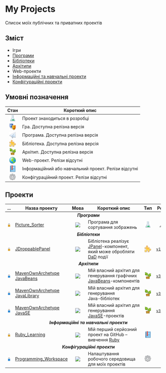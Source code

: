 # My Projects

Список моїх публічних та приватних проектів

## Зміст  

+ Ігри
+ <a href="#applications">Програми</a>
+ <a href="#libraries">Бібліотеки</a>
+ <a href="#archetype">Архітипи</a>
+ Web-проекти
+ <a href="#info_and_learning">Інформаційні та навчальні проекти</a>
+ <a href="#config">Конфігураційні проекти</a>

## Умовні позначення

| Стан | Короткий опис |
| :-:  |      ---      |
| <img width="22" valign="middle" title="В розробці" src="/icons/dev.png"> | Проект знаходиться в розробці |
| <img width="22" valign="middle" title="Гра" src="/icons/game.png"> | Гра. Доступна релізна версія |
| <img width="22" valign="middle" title="Програма" src="/icons/app.png"> | Програма. Доступна релізна версія |
| <img width="22" valign="middle" title="Бібліотека" src="/icons/lib.png"> | Бібліотека. Доступна релізна версія |
| <img width="22" valign="middle" title="Архітип" src="/icons/archetype.png"> | Архітип. Доступна релізна версія |
| <img width="22" valign="middle" title="Web-проект" src="/icons/web.png"> | Web-проект. Релізи відсутні |
| <img width="22" valign="middle" title="Інформаційний/навчальний проект" src="/icons/info.png"> | Інформаційний або навчальний проект. Релізи відсутні |
| <img width="22" valign="middle" title="Конфігураційний проект" src="/icons/config.png"> | Конфігураційний проект. Релізи відсутні |

## Проекти

<table>
    <!-- Заголовок -->
    <thead>
        <tr>
            <th>...</th>
            <th>Назва проекту</th>
            <th>Мова</th>
            <th>Короткий опис</th>
            <th>Тип</th>
            <th>Реліз</th>
        </tr>
    </thead>
    <!-- Тіло таблиці -->
    <tbody align="center">
            <!-- Програми -->
        <tr>
            <td name="applications" colspan="6"><i><b>Програми</b></i></td>
        </tr>
            <!-- Picture_Sorter -->
        <tr>
            <td><img width="22" valign="middle" title="Публічний проект" src="/icons/unlock.png"></td>
            <td align="left"><a href="https://github.com/RutarAndriy/Picture_Sorter">Picture_Sorter</a></td>
            <td><img valign="middle" src="https://img.shields.io/badge/-java-B07219"></td>
            <td align="left">Програма для сортування зображень</td>
            <td><img width="22" valign="middle" title="В розробці" src="/icons/dev.png"></td>
            <td><a href="https://github.com/RutarAndriy/Picture_Sorter/releases"><code>...</code></a></td>
        </tr>
            <!-- Бібліотеки -->
        <tr>
            <td name="libraries" colspan="6"><i><b>Бібліотеки</b></i></td>
        </tr>
            <!-- JDroppablePanel -->
        <tr>
            <td><img width="22" valign="middle" title="Публічний проект" src="/icons/unlock.png"></td>
            <td align="left"><a href="https://github.com/RutarAndriy/JDroppablePanel">JDroppablePanel</a></td>
            <td><img valign="middle" src="https://img.shields.io/badge/-java-B07219"></td>
            <td align="left">Бібліотека реалізує <a href="https://docs.oracle.com/javase/8/docs/api/javax/swing/JPanel.html">JPanel</a>-компонент, який може обробляти <a href="https://uk.wikipedia.org/wiki/Drag-and-drop">DaD</a> події</td>
            <td><img width="22" valign="middle" title="Бібліотека" src="/icons/lib.png"></td>
            <td><a href="https://github.com/RutarAndriy/JDroppablePanel/releases"><code>v1.2.0</code></a></td>
        </tr>
            <!-- Архітипи -->
        <tr>
            <td name="archetype" colspan="6"><i><b>Архітипи</b></i></td>
        </tr>
            <!-- MavenOwnArchetype_JavaBeans -->
        <tr>
            <td><img width="22" valign="middle" title="Приватний проект" src="/icons/lock.png"></td>
            <td align="left"><a href="https://github.com/RutarAndriy/MavenOwnArchetype_JavaBeans">MavenOwnArchetype<br/>JavaBeans</a></td>
            <td><img valign="middle" src="https://img.shields.io/badge/-java-B07219"></td>
            <td align="left">Мій власний архітип для генерування графічних</br><a href="https://uk.wikipedia.org/wiki/JavaBeans">JavaBeans</a>-компонентів</td>
            <td><img width="22" valign="middle" title="Архітип" src="/icons/archetype.png"></td>
            <td><a href="https://github.com/RutarAndriy/MavenOwnArchetype_JavaBeans/releases"><code>v3.1.1</code></a></td>
        </tr>
            <!-- MavenOwnArchetype_JavaLibrary -->
        <tr>
            <td><img width="22" valign="middle" title="Приватний проект" src="/icons/lock.png"></td>
            <td align="left"><a href="https://github.com/RutarAndriy/MavenOwnArchetype_JavaLibrary">MavenOwnArchetype<br/>JavaLibrary</a></td>
            <td><img valign="middle" src="https://img.shields.io/badge/-java-B07219"></td>
            <td align="left">Мій власний архітип для генерування</br>Java-бібліотек</td>
            <td><img width="22" valign="middle" title="Архітип" src="/icons/archetype.png"></td>
            <td><a href="https://github.com/RutarAndriy/MavenOwnArchetype_JavaLibrary/releases"><code>v3.1.1</code></a></td>
        </tr>
            <!-- MavenOwnArchetype_JavaSE -->
        <tr>
            <td><img width="22" valign="middle" title="Приватний проект" src="/icons/lock.png"></td>
            <td align="left"><a href="https://github.com/RutarAndriy/MavenOwnArchetype_JavaSE">MavenOwnArchetype<br/>JavaSE</a></td>
            <td><img valign="middle" src="https://img.shields.io/badge/-java-B07219"></td>
            <td align="left">Мій власний архітип для генерування</br><a href="https://uk.wikipedia.org/wiki/Java_SE">JavaSE</a>-проектів</td>
            <td><img width="22" valign="middle" title="Архітип" src="/icons/archetype.png"></td>
            <td><a href="https://github.com/RutarAndriy/MavenOwnArchetype_JavaSE/releases"><code>v3.1.0</code></a></td>
        </tr>
            <!-- Інформаційні та навчальні проекти -->
        <tr>
            <td name="info_and_learning" colspan="6"><i><b>Інформаційні та навчальні проекти</b></i></td>
        </tr>
            <!-- Ruby_Learning -->
        <tr>
            <td><img width="22" valign="middle" title="Публічний проект" src="/icons/unlock.png"></td>
            <td align="left"><a href="https://github.com/RutarAndriy/Ruby_Learning">Ruby_Learning</a></td>
            <td><img valign="middle" src="https://img.shields.io/badge/-ruby-701516"></td>
            <td align="left">Мій перший серйозний проект на GitHub – вивчення <a href="https://uk.wikipedia.org/wiki/Ruby">Ruby</a></td>
            <td><img width="22" valign="middle" title="Навчальний проект" src="/icons/info.png"></td>
            <td>...</td>
        </tr>
            <!-- Конфігураційні проекти -->
        <tr>
            <td name="config" colspan="6"><i><b>Конфігураційні проекти</b></i></td>
        </tr>
            <!-- Programming_Workspace -->
        <tr>
            <td><img width="22" valign="middle" title="Приватний проект" src="/icons/lock.png"></td>
            <td align="left"><a href="https://github.com/RutarAndriy/Programming_Workspace">Programming_Workspace</a></td>
            <td><img valign="middle" src="https://img.shields.io/badge/-. . .-333333"></td>
            <td align="left">Налаштування робочого середовища для моїх проектів</td>
            <td><img width="22" valign="middle" title="Конфігураційний проект" src="/icons/config.png"></td>
            <td>...</td>
        </tr>
    </tbody>
</table>
